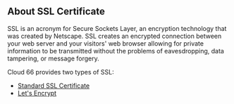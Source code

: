 <!-- usedin: [ _legacy_docker/AddOns/ssl-v1.md, _maestro/AddOns/ssl-v1.md, _node/addons/ssl-v1.md, _rails/AddOns/ssl-v1.md] -->


## About SSL Certificate

SSL is an acronym for Secure Sockets Layer, an encryption technology that was created by Netscape. SSL creates an encrypted connection between your web server and your visitors' web browser allowing for private information to be transmitted without the problems of eavesdropping, data tampering, or message forgery.

Cloud 66 provides two types of SSL:
- [Standard SSL Certificate](standard-ssl.html)
- [Let's Encrypt](lets-encrypt.html)

